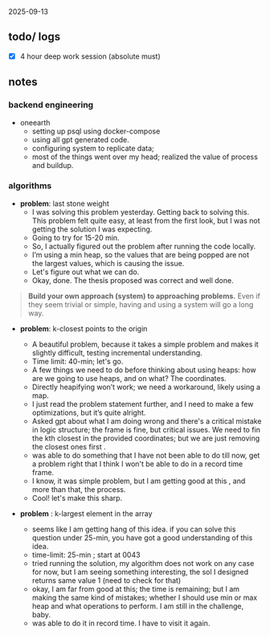 2025-09-13

## todo/ logs
- [x] 4 hour deep work session (absolute must)

## notes

### backend engineering
- oneearth
	- setting up psql using docker-compose
	- using all gpt generated code.
	- configuring system to replicate data; 
	- most of the things went over my head; realized the value of process and buildup. 

### algorithms

- **problem**: last stone weight
  - I was solving this problem yesterday. Getting back to solving this. This problem felt quite easy, at least from the first look, but I was not getting the solution I was expecting.
  - Going to try for 15-20 min.
  - So, I actually figured out the problem after running the code locally.
  - I’m using a min heap, so the values that are being popped are not the largest values, which is causing the issue.
  - Let's figure out what we can do.
  - Okay, done. The thesis proposed was correct and well done.
> **Build your own approach (system) to approaching problems.** Even if they seem trivial or simple, having and using a system will go a long way.			

- **problem**: k-closest points to the origin
  - A beautiful problem, because it takes a simple problem and makes it slightly difficult, testing incremental understanding.
  - Time limit: 40-min; let's go.
  - A few things we need to do before thinking about using heaps: how are we going to use heaps, and on what? The coordinates.
  - Directly heapifying won’t work; we need a workaround, likely using a map.
  - I just read the problem statement further, and I need to make a few optimizations, but it’s quite alright. 
  - Asked gpt about what I am doing wrong and there's a critical mistake in logic structure; the frame is fine, but critical issues. We need to fin the kth closest in the provided coordinates; but we are just removing the closest ones first . 
  - was able to do something that I have not been able to do till now, get a problem right that I think  I won't be able to do in a record time frame. 
  - I know, it was simple problem, but I am getting good at this , and more than that, the process. 
  - Cool! let's make this sharp. 

- **problem** : k-largest element in the array
  - seems like I am getting hang of this idea. if you can solve this question under 25-min, you have got a good understanding of this idea.
  - time-limit: 25-min ; start at 0043
  - tried running the solution, my algorithm does not work on any case for now, but I am seeing something interesting, the sol I designed returns same value 1 (need to check for that)
  - okay, I am far from good at this; the time is remaining; but I am making the same kind of mistakes; whether I should use min or max heap and what operations to perform. I am still in the challenge, baby. 
  - was able to do it in record time. I have to visit it again. 


